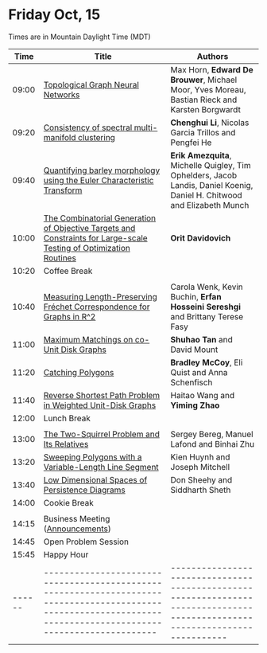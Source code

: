 # Friday Oct, 15

Times are in Mountain Daylight Time (MDT)

| Time | Title                                                                                                                                                          | Authors                                                                                                                   |
|------|----------------------------------------------------------------------------------------------------------------------------------------------------------------|---------------------------------------------------------------------------------------------------------------------------|
|09:00 | [Topological Graph Neural Networks](./assets/papers/FWCG2021_paper_12.pdf)                                                                                     | Max Horn, **Edward De Brouwer**, Michael Moor, Yves Moreau, Bastian Rieck and Karsten Borgwardt                           |
|09:20 | [Consistency of spectral multi-manifold clustering](./assets/papers/FWCG2021_paper_2.pdf)	                                                                    | **Chenghui Li**, Nicolas Garcia Trillos and Pengfei He                                                                    |
|09:40 | [Quantifying barley morphology using the Euler Characteristic Transform](./assets/papers/FWCG2021_paper_3.pdf)	                                                | **Erik Amezquita**, Michelle Quigley, Tim Ophelders, Jacob Landis, Daniel Koenig, Daniel H. Chitwood and Elizabeth Munch  |
|10:00 | [The Combinatorial Generation of Objective Targets and Constraints for Large-scale Testing of Optimization Routines](./assets/papers/FWCG2021_paper_4.pdf)     | **Orit Davidovich**                                                                                                       |
|10:20 | Coffee Break                                                                                                                                                   |                                                                                                                           |
|      |                                                                                                                                                                |                                                                                                                           |
|10:40 | [Measuring Length-Preserving Fréchet Correspondence for Graphs in R^2](./assets/papers/FWCG2021_paper_10.pdf)                                                  | Carola Wenk, Kevin Buchin, **Erfan Hosseini Sereshgi** and Brittany Terese Fasy                                           |
|11:00 | [Maximum Matchings on co-Unit Disk Graphs](./assets/papers/FWCG2021_paper_7.pdf)                                                                               | **Shuhao Tan** and David Mount                                                                                            |
|11:20 | [Catching Polygons](./assets/papers/FWCG2021_paper_8.pdf)                                                                                                      | **Bradley McCoy**, Eli Quist and Anna Schenfisch                                                                          |
|11:40 | [Reverse Shortest Path Problem in Weighted Unit-Disk Graphs](./assets/papers/FWCG2021_paper_6.pdf)                                                             | Haitao Wang and **Yiming Zhao**                                                                                           |
|12:00 | Lunch Break                                                                                                                                                    |                                                                                                                           |
|      |                                                                                                                                                                |                                                                                                                           |
|13:00 | [The Two-Squirrel Problem and Its Relatives](./assets/papers/FWCG2021_paper_5.pdf)                                                                             | Sergey Bereg, Manuel Lafond and Binhai Zhu                                                                                |
|13:20 | [Sweeping Polygons with a Variable-Length Line Segment](./assets/papers/FWCG2021_paper_11.pdf)                                                                 | Kien Huynh and Joseph Mitchell                                                                                            |
|13:40 | [Low Dimensional Spaces of Persistence Diagrams](./assets/papers/FWCG2021_paper_9.pdf)                                                                         | Don Sheehy and Siddharth Sheth                                                                                            |
|14:00 | Cookie Break                                                                                                                                                   |                                                                                                                           |
|      |                                                                                                                                                                |                                                                                                                           |
|14:15 | Business Meeting ([Announcements](./announcements.html))                                                                                                       |                                                                                                                           |
|14:45 | Open Problem Session                                                                                                                                           |                                                                                                                           |
|15:45 | Happy Hour                                                                                                                                                     |                                                                                                                           |
|------|----------------------------------------------------------------------------------------------------------------------------------------------------------------|---------------------------------------------------------------------------------------------------------------------------|
